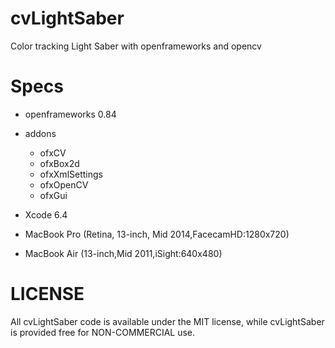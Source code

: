 # cvLightSaber
Color tracking Light Saber with openframeworks and opencv



# Specs

- openframeworks 0.84
- addons
  - ofxCV
  - ofxBox2d
  - ofxXmlSettings
  - ofxOpenCV
  - ofxGui


- Xcode 6.4
- MacBook Pro (Retina, 13-inch, Mid 2014,FacecamHD:1280x720)
- MacBook Air (13-inch,Mid 2011,iSight:640x480)

# LICENSE
All cvLightSaber code is available under the MIT license, while cvLightSaber is provided free for NON-COMMERCIAL use. 

